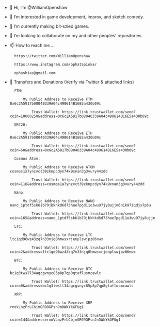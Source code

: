 - 👋 Hi, I’m @WilliamOpenshaw


- 👀 I’m interested in game development, improv, and sketch comedy.
 

- 🌱 I’m currently making bit-szied games.

        
- 💞️ I’m looking to collaborate on my and other peoples' repositories.

        
- 📫 How to reach me ...

        https://twitter.com/WilliamOpenshaw
        
        https://www.instagram.com/ophatapioka/
        
        ophashias@gmail.com
        

- 💌 Transfers and Donations (Verify via Twitter & attached links)

        FTM:

            My Public Address to Receive FTM 0x6c2A5917b08040339A04c490614B16E5a430b09c

                Trust Wallet: https://link.trustwallet.com/send?coin=10000250&address=0x6c2A5917b08040339A04c490614B16E5a430b09c

        ERC20:

            My Public Address to Receive ETH 0x6c2A5917b08040339A04c490614B16E5a430b09c

                Trust Wallet: https://link.trustwallet.com/send?coin=60&address=0x6c2A5917b08040339A04c490614B16E5a430b09c

        Cosmos Atom: 

            My Public Address to Receive ATOM cosmos1a7ynzvct39zknpcdyn74k9xnan3g3vury44zdd

                Trust Wallet: https://link.trustwallet.com/send?coin=118&address=cosmos1a7ynzvct39zknpcdyn74k9xnan3g3vury44zdd

        Nano:

            My Public Address to Receive NANO nano_1ptdf5sk6ib79jbkhkd6d73hue7pgd11o3wu97jy8ujjm6n1k97iqdjs7p6u

                Trust Wallet: https://link.trustwallet.com/send?coin=165&address=nano_1ptdf5sk6ib79jbkhkd6d73hue7pgd11o3wu97jy8ujjm6n1k97iqdjs7p6u 

        LTC:

            My Public Address to Receive LTC ltc1qd96wz43zq7n33njq0hmwsxrjenplswjpz06nwx

                Trust Wallet: https://link.trustwallet.com/send?coin=2&address=ltc1qd96wz43zq7n33njq0hmwsxrjenplswjpz06nwx 

        BTC:

            My Public Address to Receive BTC bc1q3twsll34agcgvnyc85p8p7qp8gtaflusmcawlc

                Trust Wallet: https://link.trustwallet.com/send?coin=0&address=bc1q3twsll34agcgvnyc85p8p7qp8gtaflusmcawlc

        XRP: 

            My Public Address to Receive XRP rnoVLnzPrLCbjmGR99GPsnJnDWkYkGFUg1

                Trust Wallet: https://link.trustwallet.com/send?coin=144&address=rnoVLnzPrLCbjmGR99GPsnJnDWkYkGFUg1
